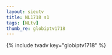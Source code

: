 ```yaml
--- 
layout: sieutv
title: NL1718 s1
tags: [NLtv]
thumb_re: globiptv1718
---
```

{% include tvadv key="globiptv1718" %} 
